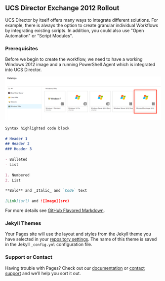 ## UCS Director Exchange 2012 Rollout

UCS Director by itself offers many ways to integrate different solutions. For example, there is always the option to create granular individual Workflows by integrating existing scripts. In addition, you could also use "Open Automation" or "Script Modules".


### Prerequisites

Before we begin to create the workflow, we need to have a working Windows 2012 image and a running PowerShell Agent which is integrated into UCS Director.

![useful image](https://github.com/sthellwi/UCS-Director/blob/master/images/exchange03.png)

```markdown
Syntax highlighted code block

# Header 1
## Header 2
### Header 3

- Bulleted
- List

1. Numbered
2. List

**Bold** and _Italic_ and `Code` text

[Link](url) and ![Image](src)
```

For more details see [GitHub Flavored Markdown](https://guides.github.com/features/mastering-markdown/).

### Jekyll Themes

Your Pages site will use the layout and styles from the Jekyll theme you have selected in your [repository settings](https://github.com/sthellwi/UCS-Director/settings). The name of this theme is saved in the Jekyll `_config.yml` configuration file.

### Support or Contact

Having trouble with Pages? Check out our [documentation](https://help.github.com/categories/github-pages-basics/) or [contact support](https://github.com/contact) and we’ll help you sort it out.
